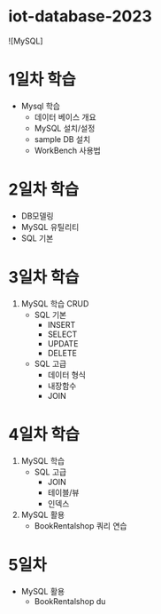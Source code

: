 # iot-database-2023

![MySQL]

# 1일차 학습
- Mysql 학습
    - 데이터 베이스 개요
    - MySQL 설치/설정
    - sample DB 설치
    - WorkBench 사용법

# 2일차 학습
- DB모델링
- MySQL 유틸리티
- SQL 기본

# 3일차 학습
1. MySQL 학습 CRUD
    - SQL 기본
        - INSERT
        - SELECT
        - UPDATE
        - DELETE
    - SQL 고급
        - 데이터 형식
        - 내장함수
        - JOIN
# 4일차 학습
1. MySQL 학습
    - SQL 고급
        - JOIN
        - 테이블/뷰
        - 인덱스
2. MySQL 활용
    - BookRentalshop 쿼리 연습

# 5일차
- MySQL 활용
    - BookRentalshop du